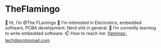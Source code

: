 # TheFlamingo
👋 Hi, I’m @The FLamingo
👀 I’m interested in Electronics, embedded software, PCBA development. Nerd shit in general.
🌱 I’m currently learning to write embedded software.
📫 How to reach me: flamingo-tech@protonmail.com
